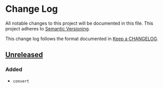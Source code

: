 # Change Log

All notable changes to this project will be documented in this file.
This project adheres to [Semantic Versioning].

This change log follows the format documented in [Keep a CHANGELOG].

[semantic versioning]: http://semver.org/
[keep a changelog]: http://keepachangelog.com/

## [Unreleased]

### Added

- `convert`


[unreleased]: https://github.com/ajlende/color-fns/compare/v0.0.0...HEAD
